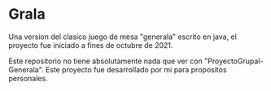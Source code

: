 # Grala
Una version del clasico juego de mesa "generala" escrito en java, el proyecto fue iniciado a fines de octubre de 2021.

Este repositorio no tiene absolutamente nada que ver con "ProyectoGrupal-Generala". Este proyecto fue desarrollado por mi para propositos personales.
